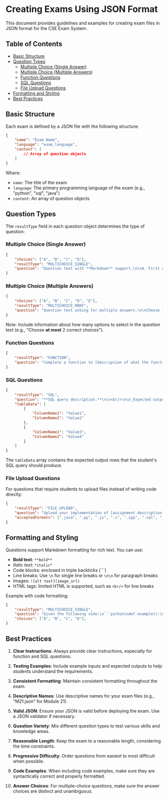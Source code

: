 # Creating Exams Using JSON Format

This document provides guidelines and examples for creating exam files in JSON format for the CSE Exam System.

## Table of Contents
- [Basic Structure](#basic-structure)
- [Question Types](#question-types)
  - [Multiple Choice (Single Answer)](#multiple-choice-single-answer)
  - [Multiple Choice (Multiple Answers)](#multiple-choice-multiple-answers)
  - [Function Questions](#function-questions)
  - [SQL Questions](#sql-questions)
  - [File Upload Questions](#file-upload-questions)
- [Formatting and Styling](#formatting-and-styling)
- [Best Practices](#best-practices)

## Basic Structure

Each exam is defined by a JSON file with the following structure:

```json
{
    "name": "Exam Name",
    "language": "exam_language",
    "content": [
        // Array of question objects
    ]
}
```

Where:
- `name`: The title of the exam
- `language`: The primary programming language of the exam (e.g., "python", "sql", "java")
- `content`: An array of question objects

## Question Types

The `resultType` field in each question object determines the type of question:

### Multiple Choice (Single Answer)

```json
{
    "choices": ["A", "B", "C", "D"],
    "resultType": "MULTICHOICE_SINGLE",
    "question": "Question text with **Markdown** support.\n\nA. First option\n\nB. Second option\n\nC. Third option\n\nD. Fourth option"
}
```

### Multiple Choice (Multiple Answers)

```json
{
    "choices": ["A", "B", "C", "D", "E"],
    "resultType": "MULTICHOICE_MANY",
    "question": "Question text asking for multiple answers.\n\nChoose **at most** 2 correct choices.\n\nA. First option\n\nB. Second option\n\nC. Third option\n\nD. Fourth option\n\nE. Fifth option"
}
```

Note: Include information about how many options to select in the question text (e.g., "Choose **at most** 2 correct choices").

### Function Questions

```json
{
    "resultType": "FUNCTION",
    "question": "Complete a function to [description of what the function should do].\n\n*Requirements:*\n- **Input:** [input parameters and types]\n- **Output:** [expected return value and type]\n\n*Example*:\n```\n>>> [example function call]\n[expected output]\n```"
}
```

### SQL Questions

```json
{
    "resultType": "SQL",
    "question": "**SQL query description.**\n\n<br/>\n\n_Expected output_:\n\n",
    "tableData": [
        {
            "ColumnName1": "Value1",
            "ColumnName2": "Value2"
        },
        {
            "ColumnName1": "Value3",
            "ColumnName2": "Value4"
        }
    ]
}
```

The `tableData` array contains the expected output rows that the student's SQL query should produce.

### File Upload Questions

For questions that require students to upload files instead of writing code directly:

```json
{
    "resultType": "FILE_UPLOAD",
    "question": "Upload your implementation of [assignment description].\n\n*Requirements:*\n- File format: [accepted formats]\n- [Other requirements or specifications]",
    "acceptedFormats": [".java", ".py", ".js", ".c", ".cpp", ".sql", ".html", ".css", ".tsx", ".jsx", ".ts"]
}
```

## Formatting and Styling

Questions support Markdown formatting for rich text. You can use:

- **Bold text**: `**bold**`
- *Italic text*: `*italic*`
- Code blocks: enclosed in triple backticks (```)
- Line breaks: Use `\n` for single line breaks or `\n\n` for paragraph breaks
- Images: `![alt text](image_url)`
- HTML tags: limited HTML is supported, such as `<br/>` for line breaks

Example with code formatting:

```json
{
    "resultType": "MULTICHOICE_SINGLE",
    "question": "Given the following code:\n```python\ndef example():\n    return 42\n```\n\nWhat is the return value?",
    "choices": ["A", "B", "C", "D"],
}
```

## Best Practices

1. **Clear Instructions**: Always provide clear instructions, especially for function and SQL questions.

2. **Testing Examples**: Include example inputs and expected outputs to help students understand the requirements.

3. **Consistent Formatting**: Maintain consistent formatting throughout the exam.

4. **Descriptive Names**: Use descriptive names for your exam files (e.g., "M21.json" for Module 21).

5. **Valid JSON**: Ensure your JSON is valid before deploying the exam. Use a JSON validator if necessary.

6. **Question Variety**: Mix different question types to test various skills and knowledge areas.

7. **Reasonable Length**: Keep the exam to a reasonable length, considering the time constraints.

8. **Progressive Difficulty**: Order questions from easiest to most difficult when possible.

9. **Code Examples**: When including code examples, make sure they are syntactically correct and properly formatted.

10. **Answer Choices**: For multiple-choice questions, make sure the answer choices are distinct and unambiguous.
